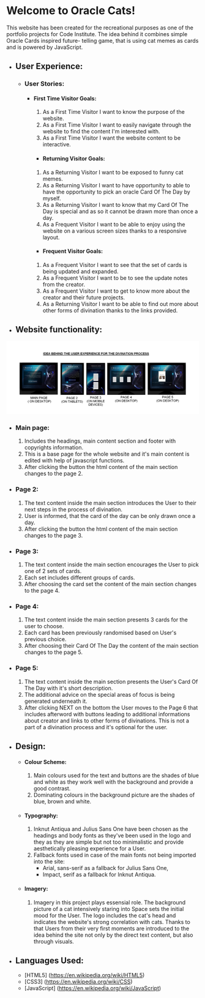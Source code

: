<h1>Welcome to Oracle Cats!</h1>

This website has been created for the recreational purposes as one of the portfolio projects for Code Institute.
The idea behind it combines simple Oracle Cards inspired future- telling game, that is using cat memes as cards and is powered by JavaScript.


- ## User Experience:

    - ### User Stories:

        - #### First Time Visitor Goals:

            1. As a First Time Visitor I want to know the purpose of the website.
            2. As a First Time Visitor I want to easily navigate through the website to find the content I'm interested with.
            3. As a First Time Visitor I want the website content to be interactive.

           - #### Returning Visitor Goals:

            1. As a Returning Visitor I want to be exposed to funny cat memes.
            2. As a Returning Visitor I want to have opportunity to able to have the opportunity to pick an oracle Card Of The Day by myself.
            3. As a Returning Visitor I want to know that my Card Of The Day is special and as so it cannot be drawn more than once a day.
            4. As a Frequent Visitor I want to be able to enjoy using the website on a various screen sizes thanks to a responsive layout.
           

           - #### Frequent Visitor Goals:

            1. As a Frequent Visitor I want to see that the set of cards is being updated and expanded.
            2. As a Frequent Visitor I want to be to see the update notes from the creator.
            3. As a Frequent Visitor I want to get to know more about the creator and their future projects.     
            4. As a Returning Visitor I want to be able to find out more about other forms of divination thanks to the links provided.

 - ## Website functionality:


![Wireframes](assets/images/wireframes.jpg)


   - ### Main page:
        
        1. Includes the headings, main content section and footer with copyrights information.
        2. This is a base page for the whole website and it's main content is edited with help of javascript functions.
        3. After clicking the button the html content of the main section changes to the page 2.
            
   - ### Page 2:

        1. The text content inside the main section introduces the User to their next steps in the process of divination.
        2. User is informed, that the card of the day can be only drawn once a day.
        3. After clicking the button the html content of the main section changes to the page 3.

   - ### Page 3:

        1. The text content inside the main section encourages the User to pick one of 2 sets of cards.
        2. Each set includes different groups of cards.
        3. After choosing the card set the content of the main section changes to the page 4.

   - ### Page 4:

        1. The text content inside the main section presents 3 cards for the user to choose.
        2. Each card has been previously randomised based on User's previous choice.
        3. After choosing their Card Of The Day the content of the main section changes to the page 5.

   - ### Page 5:

        1. The text content inside the main section presents the User's Card Of The Day with it's short description.
        2. The additional advice on the special areas of focus is being generated underneath it.
        3. After clicking NEXT on the bottom the User moves to the Page 6 that includes afterword with buttons leading to additional informations 
        about creator and links to other forms of divinations. This is not a part of a divination process and it's optional for the user.

  - ## Design:

       - #### Colour Scheme: 
        
            1. Main colours used for the text and buttons are the shades of blue and white as they work well with the background and provide a good contrast.
            2. Dominating colours in the background picture are the shades of blue, brown and white.
            
       - #### Typography:
        
            1. Inknut Antiqua and Julius Sans One have been chosen as the headings and body fonts as they've been used in the logo and they as they are simple but not too minimalistic and provide aesthetically pleasing experience for a User.            
            2. Fallback fonts used in case of the main fonts not being imported into the site:
                - Arial, sans-serif as a fallback for Julius Sans One,
                - Impact, serif as a fallback for Inknut Antiqua.
            
       - #### Imagery:
        
            1. Imagery in this project plays essensial role. The background picture of a cat intensively staring into Space sets the initial mood for the User. The logo includes the cat's head and indicates the website's strong correlation with cats. Thanks to that Users from their very first moments are introduced to the idea behind the site not only by the direct text content, but also through visuals.
        
  - ## Languages Used:

    - [HTML5] (https://en.wikipedia.org/wiki/HTML5)
    - [CSS3] (https://en.wikipedia.org/wiki/CSS)
    - [JavaScript] (https://en.wikipedia.org/wiki/JavaScript)


